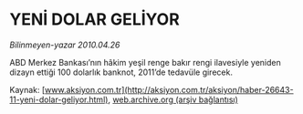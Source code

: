 # YENİ DOLAR GELİYOR

*Bilinmeyen-yazar 2010.04.26*

<font class="agenda2NewsSpot">
 ABD Merkez Bankası’nın hâkim yeşil renge bakır rengi ilavesiyle yeniden dizayn ettiği 100 dolarlık banknot,  2011’de tedavüle girecek.
</font>
<font class="newsDetail">
 <p class="MsoNormal">
  <p>
  </p>
 </p>
</font>

Kaynak: [www.aksiyon.com.tr](http://aksiyon.com.tr/aksiyon/haber-26643-11-yeni-dolar-geliyor.html), [web.archive.org (arşiv bağlantısı)](http://web.archive.org/web/20101120083049/http://aksiyon.com.tr/aksiyon/haber-26643-11-yeni-dolar-geliyor.html)
